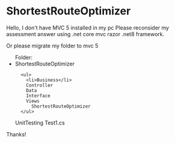 # ShortestRouteOptimizer
<p>
Hello, I don't have MVC 5 installed in my pc
Please reconsider my assessment answer using .net core mvc razor .net8 framework.
</p>

<p>
Or please migrate my folder to mvc 5
</p>
<ul>
  Folder:
  <li>
    ShortestRouteOptimizer
 
      <ul>
        <li>Business</li>
        Controller
        Data
        Interface
        Views
          ShortestRouteOptimizer
      </ul>
   </li>
    UnitTesting
      Test1.cs
</ul>
        



Thanks!
